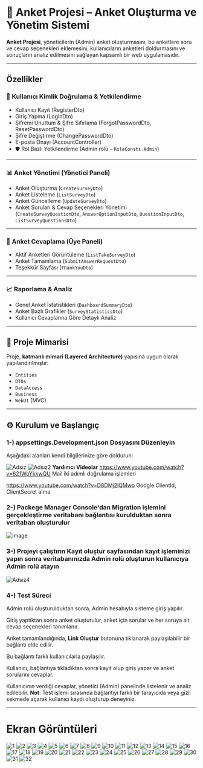 # 📝 Anket Projesi – Anket Oluşturma ve Yönetim Sistemi

**Anket Projesi**, yöneticilerin (Admin) anket oluşturmasını, bu anketlere soru ve cevap seçenekleri eklemesini, kullanıcıların anketleri doldurmasını ve sonuçların analiz edilmesini sağlayan kapsamlı bir web uygulamasıdır.

---

##  Özellikler

### 👤 Kullanıcı Kimlik Doğrulama & Yetkilendirme
-  Kullanıcı Kayıt (RegisterDto)
-  Giriş Yapma (LoginDto)
-  Şifremi Unuttum & Şifre Sıfırlama (ForgotPasswordDto, ResetPasswordDto)
-  Şifre Değiştirme (ChangePasswordDto)
-  E-posta Onayı (AccountController)
- 🛡 Rol Bazlı Yetkilendirme (Admin rolü – `RoleConsts.Admin`)

---

### 📊 Anket Yönetimi (Yönetici Paneli)
-  Anket Oluşturma (`CreateSurveyDto`)
-  Anket Listeleme (`ListSurveyDto`)
- Anket Güncelleme (`UpdateSurveyDto`)
- Anket Soruları & Cevap Seçenekleri Yönetimi  
  (`CreateSurveyQuestionDto`, `AnswerOptionInputDto`, `QuestionInputDto`, `ListSurveyQuestionsDto`)

---

### 📝 Anket Cevaplama (Üye Paneli)
-  Aktif Anketleri Görüntüleme (`ListTakeSurveyDto`)
-  Anket Tamamlama (`SubmitAnswerRequestDto`)
-  Teşekkür Sayfası (`ThankYouDto`)

---

### 📈 Raporlama & Analiz
-  Genel Anket İstatistikleri (`DashboardSummaryDto`)
-  Anket Bazlı Grafikler (`SurveyStatisticsDto`)
-  Kullanıcı Cevaplarına Göre Detaylı Analiz

---

## 🧱 Proje Mimarisi
Proje, **katmanlı mimari (Layered Architecture)** yapısına uygun olarak yapılandırılmıştır:

- `Entities`
- `DTOs`
- `DataAccess`
- `Business`
- `WebUI` (MVC)

---

## ⚙️ Kurulum ve Başlangıç

### 1-) appsettings.Development.json Dosyasını Düzenleyin

Aşağıdaki alanları kendi bilgilerinize göre doldurun:

![Adsız](https://github.com/user-attachments/assets/c810bcc1-ed65-48e2-a30c-2de84b0d9346)
![Adsız2](https://github.com/user-attachments/assets/0156ce44-3413-4042-9efa-137464e71962)
**Yardımcı Videolar**
https://www.youtube.com/watch?v=621WoYkkwQU  Mail iki adımlı doğrulama işlemleri 

https://www.youtube.com/watch?v=D8DMj2lQMwo  Google ClientId, ClientSecret alma 


### 2-) Packege Manager Console'dan Migration işlemini gerçekleştirme veritabanı bağlantısı kurulduktan sonra veritaban oluşturulur

![image](https://github.com/user-attachments/assets/68e098e4-cf3b-4987-a394-a035c1dfdd99)

### 3-) Projeyi çalıştırın Kayıt oluştur sayfasından kayıt işleminizi yapın sonra veritabanınızda  Admin rolü oluşturun kullanıcıya **Admin** rolü atayın

![Adsız4](https://github.com/user-attachments/assets/225024a5-094f-45c2-8c5b-255cac3ff74b)

### 4-)   Test Süreci

Admin rolü oluşturulduktan sonra, Admin hesabıyla sisteme giriş yapılır.

Giriş yaptıktan sonra anket oluşturulur, anket için sorular ve her soruya ait cevap seçenekleri tanımlanır.

Anket tamamlandığında, **Link Oluştur** butonuna tıklanarak paylaşılabilir bir bağlantı elde edilir.

Bu bağlantı farklı kullanıcılarla paylaşılır.

Kullanıcı, bağlantıya tıkladıktan sonra kayıt olup giriş yapar ve anket sorularını cevaplar.

Kullanıcının verdiği cevaplar, yönetici (Admin) panelinde listelenir ve analiz edilebilir.
**Not**: Test işlemi sırasında bağlantıyı farklı bir tarayıcıda veya gizli sekmede açarak kullanıcı kaydı oluşturup deneyiniz.

---

# Ekran Görüntüleri
  
![1](https://github.com/user-attachments/assets/bcfc95ff-3442-487e-a615-9fe5677c3068)
![2](https://github.com/user-attachments/assets/e8369e5e-f382-4673-8c97-c70ee81e82cb)
![3](https://github.com/user-attachments/assets/8efbe4ac-bc60-4924-a8d2-b3af4e052cb9)
![4](https://github.com/user-attachments/assets/a2cd10fd-5078-45aa-ba72-bad071066cb0)
![5](https://github.com/user-attachments/assets/cc02e298-cc13-48fd-8068-225d871a6423)
![6](https://github.com/user-attachments/assets/35779194-6296-4c95-96ec-00039fe0efd4)
![7](https://github.com/user-attachments/assets/fa98e9f9-47d7-4372-a818-8e25ccf9e019)
![8](https://github.com/user-attachments/assets/f27cf0c1-84d3-4abd-b8b8-c8167d7efc85)
![9](https://github.com/user-attachments/assets/f52a5b86-0104-4702-a32a-80355081afaf)
![10](https://github.com/user-attachments/assets/b526ceb5-2447-4550-ad5a-17fd6975e2dc)
![11](https://github.com/user-attachments/assets/4e00a0a8-571b-4720-9ed4-56e91c0a5dd5)
![12](https://github.com/user-attachments/assets/c35d5b98-7f39-469e-a893-1ae7b35c787f)
![13](https://github.com/user-attachments/assets/589779e1-f5a0-4399-8e5c-377430229a35)
![14](https://github.com/user-attachments/assets/bc47c88d-1f30-4c71-b915-12a2323b87ce)
![15](https://github.com/user-attachments/assets/1870126f-8b8a-4723-b650-d22c36a1525d)
![16](https://github.com/user-attachments/assets/a2bb01e0-1cb2-4d1a-89bb-280b07b8adaa)
![17](https://github.com/user-attachments/assets/b199552f-22bb-4d23-b892-914a309b41a8)
![18](https://github.com/user-attachments/assets/4b1188cb-55a7-4148-929f-bbf304fece10)
![19](https://github.com/user-attachments/assets/875e1417-92ae-4f81-8e27-d459d80cd695)
![20](https://github.com/user-attachments/assets/5f76c5a4-4e63-4d6c-ac8b-5d7eb21a6863)
![21](https://github.com/user-attachments/assets/e49c7c20-f496-45df-a7ed-9bc6bd366883)
![22](https://github.com/user-attachments/assets/5801372f-73ca-4ce7-b374-ef0ff4e171f5)
![23](https://github.com/user-attachments/assets/5b55b168-fb75-4955-9889-fb488e953ded)
![24](https://github.com/user-attachments/assets/7ab3887f-417b-4347-b412-1a6bff5c03c7)
![25](https://github.com/user-attachments/assets/0e82f70e-e85f-4967-84e1-30bd5d01ea96)
![26](https://github.com/user-attachments/assets/0f8ca378-aaa9-4fb0-b899-c77c7fa34a13)
![27](https://github.com/user-attachments/assets/609fbb3b-8d54-4b9c-80d9-eaa8d8edb845)
![28](https://github.com/user-attachments/assets/088bef8a-a4a5-4671-86ea-4cc15d91bcfd)
![29](https://github.com/user-attachments/assets/274123ea-b990-48e3-af15-566aded182af)
![30](https://github.com/user-attachments/assets/0ba49ae0-91cf-4b38-9746-6bf17150c521)
![31](https://github.com/user-attachments/assets/521f9967-a801-4606-9434-0fc6f5ac6690)
![32](https://github.com/user-attachments/assets/70bbfb81-b110-42bd-a62c-308d5a91e744)





















